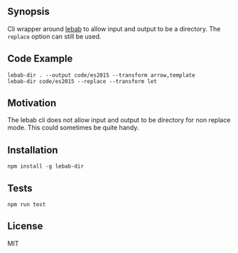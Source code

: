 ## Synopsis

Cli wrapper around [lebab](https://lebab.io) to allow input and output to be a directory.
The `replace` option can still be used.

## Code Example

```
lebab-dir . --output code/es2015 --transform arrow,template
lebab-dir code/es2015 --replace --transform let
```

## Motivation

The lebab cli does not allow input and output to be directory for non replace mode. This could sometimes be quite handy.

## Installation

`npm install -g lebab-dir`

## Tests

`npm run test`


## License

MIT
